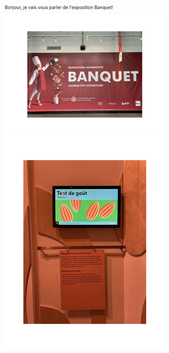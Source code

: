 Bonjour, je vais vous parler de l'exposition Banquet!

![photo](media/photo_banquet.png)
![photo](media/photo_test_de_gout.png)

